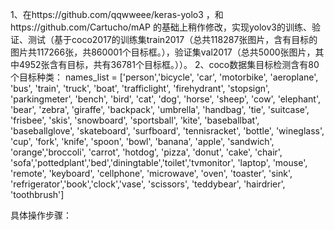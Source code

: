 1、在https://github.com/qqwweee/keras-yolo3 ，和https://github.com/Cartucho/mAP 的基础上稍作修改，实现yolov3的训练、验证、测试（基于coco2017的训练集train2017（总共118287张图片，含有目标的图片共117266张，共860001个目标框。），验证集val2017（总共5000张图片，其中4952张含有目标，共有36781个目标框。））。
2、coco数据集目标检测含有80个目标种类：
 names_list = ['person','bicycle', 'car', 'motorbike', 'aeroplane', 'bus', 'train', 
              'truck', 'boat', 'trafficlight', 'firehydrant', 'stopsign', 'parkingmeter', 
              'bench', 'bird', 'cat', 'dog', 'horse', 'sheep', 'cow', 'elephant', 'bear', 'zebra', 
              'giraffe', 'backpack', 'umbrella', 'handbag', 'tie', 'suitcase', 'frisbee', 'skis', 'snowboard', 
              'sportsball', 'kite', 'baseballbat', 'baseballglove', 'skateboard', 'surfboard', 'tennisracket', 
              'bottle', 'wineglass', 'cup', 'fork', 'knife', 'spoon', 'bowl', 'banana', 'apple', 'sandwich', 'orange','broccoli',
              'carrot', 'hotdog', 'pizza', 'donut', 'cake', 'chair', 'sofa','pottedplant','bed','diningtable','toilet','tvmonitor',   'laptop', 'mouse', 'remote', 'keyboard', 'cellphone', 'microwave', 'oven', 'toaster', 'sink', 'refrigerator','book','clock','vase', 'scissors', 'teddybear', 'hairdrier', 'toothbrush']
              
              
具体操作步骤：
            
